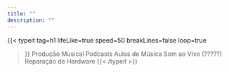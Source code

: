 ```yaml
---
title: ""
description: ""
---
```

{{< typeit 
  tag=h1
  lifeLike=true
  speed=50
  breakLines=false
  loop=true
>}}
Produção Musical
Podcasts
Aulas de Música
Som ao Vivo (?????)
Reparação de Hardware
{{< /typeit >}}
